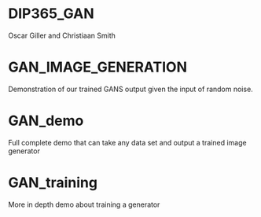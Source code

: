 # DIP365_GAN 
Oscar Giller and Christiaan Smith

# GAN_IMAGE_GENERATION
Demonstration of our trained GANS output given the input of random noise.

# GAN_demo
Full complete demo that can take any data set and output a trained image generator

# GAN_training
More in depth demo about training a generator
